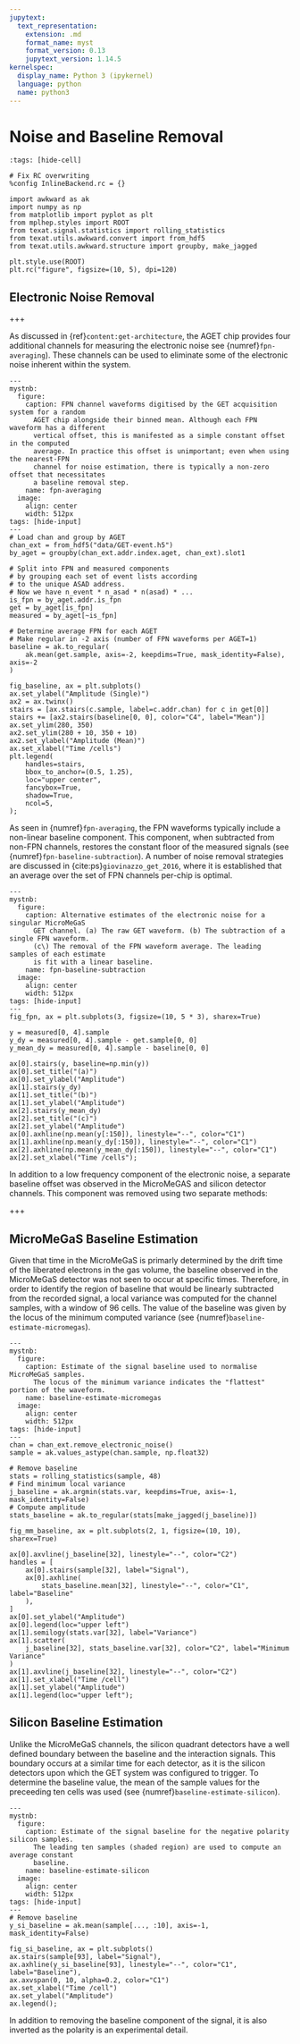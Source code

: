 ```yaml
---
jupytext:
  text_representation:
    extension: .md
    format_name: myst
    format_version: 0.13
    jupytext_version: 1.14.5
kernelspec:
  display_name: Python 3 (ipykernel)
  language: python
  name: python3
---
```


# Noise and Baseline Removal

```{code-cell}
:tags: [hide-cell]

# Fix RC overwriting
%config InlineBackend.rc = {}

import awkward as ak
import numpy as np
from matplotlib import pyplot as plt
from mplhep.styles import ROOT
from texat.signal.statistics import rolling_statistics
from texat.utils.awkward.convert import from_hdf5
from texat.utils.awkward.structure import groupby, make_jagged

plt.style.use(ROOT)
plt.rc("figure", figsize=(10, 5), dpi=120)
```

## Electronic Noise Removal

+++

As discussed in {ref}`content:get-architecture`, the AGET chip provides four additional channels for measuring the electronic noise see {numref}`fpn-averaging`). These channels can be used to eliminate some of the electronic noise inherent within the system.

```{code-cell}
---
mystnb:
  figure:
    caption: FPN channel waveforms digitised by the GET acquisition system for a random
      AGET chip alongside their binned mean. Although each FPN waveform has a different
      vertical offset, this is manifested as a simple constant offset in the computed
      average. In practice this offset is unimportant; even when using the nearest-FPN
      channel for noise estimation, there is typically a non-zero offset that necessitates
      a baseline removal step.
    name: fpn-averaging
  image:
    align: center
    width: 512px
tags: [hide-input]
---
# Load chan and group by AGET
chan_ext = from_hdf5("data/GET-event.h5")
by_aget = groupby(chan_ext.addr.index.aget, chan_ext).slot1

# Split into FPN and measured components
# by grouping each set of event lists according
# to the unique ASAD address.
# Now we have n_event * n_asad * n(asad) * ...
is_fpn = by_aget.addr.is_fpn
get = by_aget[is_fpn]
measured = by_aget[~is_fpn]

# Determine average FPN for each AGET
# Make regular in -2 axis (number of FPN waveforms per AGET=1)
baseline = ak.to_regular(
    ak.mean(get.sample, axis=-2, keepdims=True, mask_identity=False), axis=-2
)

fig_baseline, ax = plt.subplots()
ax.set_ylabel("Amplitude (Single)")
ax2 = ax.twinx()
stairs = [ax.stairs(c.sample, label=c.addr.chan) for c in get[0]]
stairs += [ax2.stairs(baseline[0, 0], color="C4", label="Mean")]
ax.set_ylim(280, 350)
ax2.set_ylim(280 + 10, 350 + 10)
ax2.set_ylabel("Amplitude (Mean)")
ax.set_xlabel("Time /cells")
plt.legend(
    handles=stairs,
    bbox_to_anchor=(0.5, 1.25),
    loc="upper center",
    fancybox=True,
    shadow=True,
    ncol=5,
);
```

As seen in {numref}`fpn-averaging`, the FPN waveforms typically include a non-linear baseline component. This component, when subtracted from non-FPN channels, restores the constant floor of the measured signals (see {numref}`fpn-baseline-subtraction`). A number of noise removal strategies are discussed in {cite:ps}`giovinazzo_get_2016`, where it is established that an average over the set of FPN channels per-chip is optimal.

```{code-cell}
---
mystnb:
  figure:
    caption: Alternative estimates of the electronic noise for a singular MicroMeGaS
      GET channel. (a) The raw GET waveform. (b) The subtraction of a single FPN waveform.
      (c\) The removal of the FPN waveform average. The leading samples of each estimate
      is fit with a linear baseline.
    name: fpn-baseline-subtraction
  image:
    align: center
    width: 512px
tags: [hide-input]
---
fig_fpn, ax = plt.subplots(3, figsize=(10, 5 * 3), sharex=True)

y = measured[0, 4].sample
y_dy = measured[0, 4].sample - get.sample[0, 0]
y_mean_dy = measured[0, 4].sample - baseline[0, 0]

ax[0].stairs(y, baseline=np.min(y))
ax[0].set_title("(a)")
ax[0].set_ylabel("Amplitude")
ax[1].stairs(y_dy)
ax[1].set_title("(b)")
ax[1].set_ylabel("Amplitude")
ax[2].stairs(y_mean_dy)
ax[2].set_title("(c)")
ax[2].set_ylabel("Amplitude")
ax[0].axhline(np.mean(y[:150]), linestyle="--", color="C1")
ax[1].axhline(np.mean(y_dy[:150]), linestyle="--", color="C1")
ax[2].axhline(np.mean(y_mean_dy[:150]), linestyle="--", color="C1")
ax[2].set_xlabel("Time /cells");
```

In addition to a low frequency component of the electronic noise, a separate baseline offset was observed in the MicroMeGAS and silicon detector channels. This component was removed using two separate methods:

+++

## MicroMeGaS Baseline Estimation

Given that time in the MicroMeGaS is primarly determined by the drift time of the liberated electrons in the gas volume, the baseline observed in the MicroMeGaS detector was not seen to occur at specific times. Therefore, in order to identify the region of baseline that would be linearly subtracted from the recorded signal, a local variance was computed for the channel samples, with a window of 96 cells. The value of the baseline was given by the locus of the minimum computed variance (see {numref}`baseline-estimate-micromegas`).

```{code-cell}
---
mystnb:
  figure:
    caption: Estimate of the signal baseline used to normalise MicroMeGaS samples.
      The locus of the minimum variance indicates the "flattest" portion of the waveform.
    name: baseline-estimate-micromegas
  image:
    align: center
    width: 512px
tags: [hide-input]
---
chan = chan_ext.remove_electronic_noise()
sample = ak.values_astype(chan.sample, np.float32)

# Remove baseline
stats = rolling_statistics(sample, 48)
# Find minimum local variance
j_baseline = ak.argmin(stats.var, keepdims=True, axis=-1, mask_identity=False)
# Compute amplitude
stats_baseline = ak.to_regular(stats[make_jagged(j_baseline)])

fig_mm_baseline, ax = plt.subplots(2, 1, figsize=(10, 10), sharex=True)

ax[0].axvline(j_baseline[32], linestyle="--", color="C2")
handles = [
    ax[0].stairs(sample[32], label="Signal"),
    ax[0].axhline(
        stats_baseline.mean[32], linestyle="--", color="C1", label="Baseline"
    ),
]
ax[0].set_ylabel("Amplitude")
ax[0].legend(loc="upper left")
ax[1].semilogy(stats.var[32], label="Variance")
ax[1].scatter(
    j_baseline[32], stats_baseline.var[32], color="C2", label="Minimum Variance"
)
ax[1].axvline(j_baseline[32], linestyle="--", color="C2")
ax[1].set_xlabel("Time /cell")
ax[1].set_ylabel("Amplitude")
ax[1].legend(loc="upper left");
```

## Silicon Baseline Estimation

Unlike the MicroMeGaS channels, the silicon quadrant detectors have a well defined boundary between the baseline and the interaction signals. This boundary occurs at a similar time for each detector, as it is the silicon detectors upon which the GET system was configured to trigger. To determine the baseline value, the mean of the sample values for the preceeding ten cells was used (see {numref}`baseline-estimate-silicon`).

```{code-cell}
---
mystnb:
  figure:
    caption: Estimate of the signal baseline for the negative polarity silicon samples.
      The leading ten samples (shaded region) are used to compute an average constant
      baseline.
    name: baseline-estimate-silicon
  image:
    align: center
    width: 512px
tags: [hide-input]
---
# Remove baseline
y_si_baseline = ak.mean(sample[..., :10], axis=-1, mask_identity=False)

fig_si_baseline, ax = plt.subplots()
ax.stairs(sample[93], label="Signal"),
ax.axhline(y_si_baseline[93], linestyle="--", color="C1", label="Baseline"),
ax.axvspan(0, 10, alpha=0.2, color="C1")
ax.set_xlabel("Time /cell")
ax.set_ylabel("Amplitude")
ax.legend();
```

In addition to removing the baseline component of the signal, it is also inverted as the polarity is an experimental detail.
